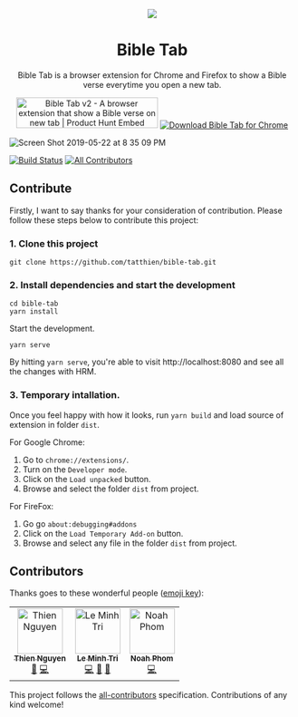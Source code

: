 <p align="center"><a href="https://chrome.google.com/webstore/detail/bible-tab/kncfgmibnbpjiebgonkmpgdoaedjkaed" target="_blank"><img src="https://raw.githubusercontent.com/tatthien/bible-tab/master/public/img/icon-128.png"></a></p>

<h1 align="center">Bible Tab</h1>

<p align="center">Bible Tab is a browser extension for Chrome and Firefox to show a Bible verse everytime you open a new tab.</p>

<p align="center">
	<a href="https://www.producthunt.com/posts/bible-tab-v2?utm_source=badge-featured&utm_medium=badge&utm_souce=badge-bible-tab-v2" target="_blank"><img src="https://api.producthunt.com/widgets/embed-image/v1/featured.svg?post_id=157558&theme=light" alt="Bible Tab v2 - A browser extension that show a Bible verse on new tab | Product Hunt Embed" style="width: 250px; height: 54px;" width="250px" height="54px" /></a>
	<a href="https://chrome.google.com/webstore/detail/bible-tab/kncfgmibnbpjiebgonkmpgdoaedjkaed" target="_blank"><img src="https://user-images.githubusercontent.com/3280351/58945268-bc509380-87ad-11e9-92f9-1c7389d29741.png" alt="Download Bible Tab for Chrome"/></a>
</p>

![Screen Shot 2019-05-22 at 8 35 09 PM](https://user-images.githubusercontent.com/3280351/58178859-2d357d00-7cd1-11e9-9137-90c38efd07ff.png)

[![Build Status](https://travis-ci.org/tatthien/bible-tab.svg?branch=master)](https://travis-ci.org/tatthien/bible-tab)
[![All Contributors](https://img.shields.io/badge/all_contributors-3-orange.svg)](#contributors)

## Contribute

Firstly, I want to say thanks for your consideration of contribution. Please follow these steps below to contribute this project:

### 1. Clone this project

```shell
git clone https://github.com/tatthien/bible-tab.git
```

### 2. Install dependencies and start the development

```
cd bible-tab
yarn install
```

Start the development.

```
yarn serve
```

By hitting `yarn serve`, you're able to visit http://localhost:8080 and see all the changes with HRM.

### 3. Temporary intallation.

Once you feel happy with how it looks, run `yarn build` and load source of extension in folder `dist`.

For Google Chrome:

1. Go to `chrome://extensions/`.
2. Turn on the `Developer mode`.
3. Click on the `Load unpacked` button.
4. Browse and select the folder `dist` from project.

For FireFox:

1. Go go `about:debugging#addons`
2. Click on the `Load Temporary Add-on` button.
3. Browse and select any file in the folder `dist` from project.

## Contributors

Thanks goes to these wonderful people ([emoji key](https://allcontributors.org/docs/en/emoji-key)):

<!-- ALL-CONTRIBUTORS-LIST:START - Do not remove or modify this section -->
<!-- prettier-ignore -->
<table><tr><td align="center"><a href="http://tatthien.com"><img src="https://avatars1.githubusercontent.com/u/3280351?v=4" width="80px;" alt="Thien Nguyen"/><br /><sub><b>Thien Nguyen</b></sub></a><br /><a href="https://github.com/tatthien/bible-tab/commits?author=tatthien" title="Documentation">📖</a> <a href="https://github.com/tatthien/bible-tab/commits?author=tatthien" title="Code">💻</a></td><td align="center"><a href="https://ansidev.xyz/"><img src="https://avatars1.githubusercontent.com/u/6688235?v=4" width="80px;" alt="Le Minh Tri"/><br /><sub><b>Le Minh Tri</b></sub></a><br /><a href="https://github.com/tatthien/bible-tab/commits?author=ansidev" title="Code">💻</a> <a href="https://github.com/tatthien/bible-tab/commits?author=ansidev" title="Documentation">📖</a> <a href="https://github.com/tatthien/bible-tab/issues?q=author%3Aansidev" title="Bug reports">🐛</a></td><td align="center"><a href="https://github.com/nampdn"><img src="https://avatars3.githubusercontent.com/u/26531658?v=4" width="80px;" alt="Noah Phom"/><br /><sub><b>Noah Phom</b></sub></a><br /><a href="https://github.com/tatthien/bible-tab/commits?author=nampdn" title="Code">💻</a></td></tr></table>

<!-- ALL-CONTRIBUTORS-LIST:END -->

This project follows the [all-contributors](https://github.com/all-contributors/all-contributors) specification. Contributions of any kind welcome!
